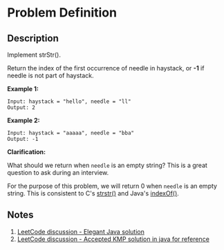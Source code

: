 # Problem Definition

## Description

Implement strStr().

Return the index of the first occurrence of needle in haystack, or **-1** if needle is not part of haystack.

**Example 1:**

```plaintext
Input: haystack = "hello", needle = "ll"
Output: 2
```

**Example 2:**

```plaintext
Input: haystack = "aaaaa", needle = "bba"
Output: -1
```

**Clarification:**

What should we return when `needle` is an empty string? This is a great question to ask during an interview.

For the purpose of this problem, we will return 0 when `needle` is an empty string. This is consistent to C's [strstr()](http://www.cplusplus.com/reference/cstring/strstr/) and Java's [indexOf()](https://docs.oracle.com/javase/7/docs/api/java/lang/String.html#indexOf(java.lang.String)).

## Notes

1. [LeetCode discussion - Elegant Java solution](https://leetcode.com/problems/implement-strstr/discuss/12807/Elegant-Java-solution)
1. [LeetCode discussion - Accepted KMP solution in java for reference](https://leetcode.com/problems/implement-strstr/discuss/12886/Accepted-KMP-solution-in-java-for-reference)